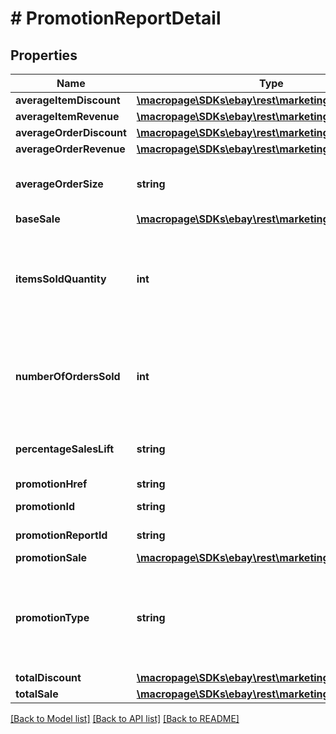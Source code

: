 # # PromotionReportDetail

## Properties

Name | Type | Description | Notes
------------ | ------------- | ------------- | -------------
**averageItemDiscount** | [**\macropage\SDKs\ebay\rest\marketing\Model\Amount**](Amount.md) |  | [optional]
**averageItemRevenue** | [**\macropage\SDKs\ebay\rest\marketing\Model\Amount**](Amount.md) |  | [optional]
**averageOrderDiscount** | [**\macropage\SDKs\ebay\rest\marketing\Model\Amount**](Amount.md) |  | [optional]
**averageOrderRevenue** | [**\macropage\SDKs\ebay\rest\marketing\Model\Amount**](Amount.md) |  | [optional]
**averageOrderSize** | **string** | The &lt;i&gt;average order size&lt;/i&gt; is the average number of items that each order contained in a promotion. This value is calculated as follows:  &lt;br&gt;&lt;br&gt;&lt;b&gt;itemsSoldQuantity&lt;/b&gt; / &lt;b&gt;numberOfOrdersSold&lt;/b&gt; &#x3D; &lt;b&gt;averageOrderSize&lt;/b&gt; | [optional]
**baseSale** | [**\macropage\SDKs\ebay\rest\marketing\Model\Amount**](Amount.md) |  | [optional]
**itemsSoldQuantity** | **int** | This is the quantity of items purchased in a threshold promotion where the threshold &lt;i&gt;has been met&lt;/i&gt; and the discount was applied. &lt;br&gt;&lt;br&gt;For example, suppose you&#39;re running a \&quot;Buy 1, get 1 at 50%\&quot; promotion on $5 socks. One buyer purchases two pairs of socks, so they pay $7.50 for both pairs (rather than the full price of $10). Your number of items sold (&lt;b&gt;itemsSoldQuantity&lt;/b&gt;) would be 2 and you number of orders sold (&lt;b&gt;numberOfOrdersSold&lt;/b&gt;) would be 1. | [optional]
**numberOfOrdersSold** | **int** | This is the number of orders sold in a threshold promotion where the threshold &lt;i&gt;has been met&lt;/i&gt; and the discount was applied. &lt;br&gt;&lt;br&gt;For example, suppose you&#39;re running a \&quot;Buy 1, get 1 at 50%\&quot; promotion on $5 socks. One buyer purchases two pairs of socks, so they pay $7.50 for both pairs (rather than the full price of $10). Your &lt;b&gt;numberOfOrdersSold&lt;/b&gt; would be 1 and your &lt;b&gt;itemsSoldQuantity&lt;/b&gt; would be 2. | [optional]
**percentageSalesLift** | **string** | The &lt;i&gt;percentage sales lift&lt;/i&gt; is the total dollar amount gained due to promotions. This value is calculated as follows:  &lt;br&gt;&lt;br&gt; &lt;b&gt;promotionSale&lt;/b&gt; / &lt;b&gt;totalSale&lt;/b&gt; &#x3D;  &lt;b&gt;percentageSalesLift&lt;/b&gt; | [optional]
**promotionHref** | **string** | The URI of the promotion report. | [optional]
**promotionId** | **string** | A unique eBay-assigned ID for the promotion that&#39;s generated when the promotion is created. | [optional]
**promotionReportId** | **string** | The unique eBay-assigned ID of the promotion report that is generated when the report is created. | [optional]
**promotionSale** | [**\macropage\SDKs\ebay\rest\marketing\Model\Amount**](Amount.md) |  | [optional]
**promotionType** | **string** | Indicates the type of the promotion, either &lt;code&gt;CODED_COUPON&lt;/code&gt;, &lt;code&gt;MARKDOWN_SALE&lt;/code&gt;, &lt;code&gt;ORDER_DISCOUNT&lt;/code&gt;, or &lt;code&gt;VOLUME_DISCOUNT&lt;/code&gt;. For implementation help, refer to &lt;a href&#x3D;&#39;https://developer.ebay.com/api-docs/sell/marketing/types/sme:PromotionTypeEnum&#39;&gt;eBay API documentation&lt;/a&gt; | [optional]
**totalDiscount** | [**\macropage\SDKs\ebay\rest\marketing\Model\Amount**](Amount.md) |  | [optional]
**totalSale** | [**\macropage\SDKs\ebay\rest\marketing\Model\Amount**](Amount.md) |  | [optional]

[[Back to Model list]](../../README.md#models) [[Back to API list]](../../README.md#endpoints) [[Back to README]](../../README.md)
